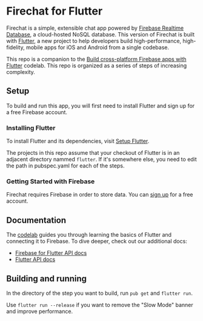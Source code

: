 # Firechat for Flutter

Firechat is a simple, extensible chat app powered by
[Firebase Realtime Database](https://firebase.google.com/?utm_source=firechat),
a cloud-hosted NoSQL database. This version of Firechat
is built with [Flutter](https://flutter.io),
a new project to help developers build high-performance, high-fidelity,
mobile apps for iOS and Android from a single codebase.

This repo is a companion to the
[Build cross-platform Firebase apps with Flutter][codelab]
codelab. This repo is organized as a series
of steps of increasing complexity.

## Setup

To build and run this app, you will
first need to install Flutter and sign up
for a free Firebase account.

### Installing Flutter

To install Flutter and its dependencies,
visit [Setup Flutter](https://flutter.io/setup/).

The projects in this repo assume that your checkout of Flutter
is in an adjacent
directory nammed `flutter`.
If it's somewhere else, you need to edit the path in
pubspec.yaml for each of the steps.

### Getting Started with Firebase

Firechat requires Firebase in order to store data. You can
[sign up](https://firebase.google.com/) for a
free account.

## Documentation

The [codelab][codelab] guides you through learning the
basics of Flutter and connecting it to Firebase.
To dive deeper, check out our
additional docs:

* [Firebase for Flutter API docs](https://flutter.github.io/firebase-dart)
* [Flutter API docs](http://docs.flutter.io)

## Building and running

In the directory of the step you want to build, run `pub get`
and `flutter run`.

Use `flutter run --release` if you want to remove the "Slow Mode" banner
and improve performance.

[codelab]: https://codelabs.developers.google.com/codelabs/flutter/index.html#0
